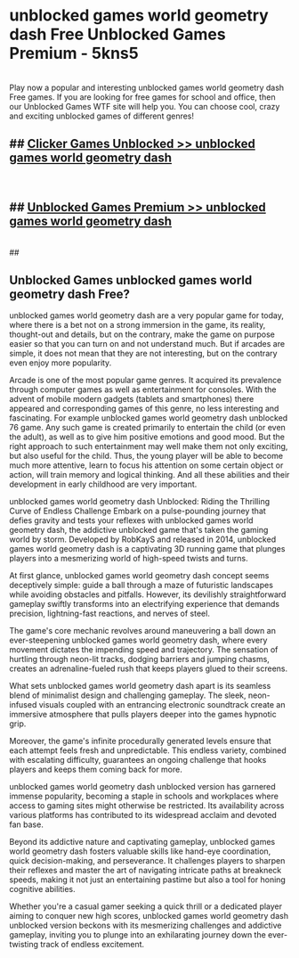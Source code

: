 # unblocked games world geometry dash Free Unblocked Games Premium - 5kns5 <br>
<br>
Play now a popular and interesting unblocked games world geometry dash Free games. If you are looking for free games for school and office, then our Unblocked Games WTF site will help you. You can choose cool, crazy and exciting unblocked games of different genres!


## ##  [Clicker Games Unblocked >> unblocked games world geometry dash](http://freeplayer.one?title=unblocked_games_world_geometry_dash&ref=M1)
  <br>

##  ## [Unblocked Games Premium >> unblocked games world geometry dash](http://freeplayer.one?title=unblocked_games_world_geometry_dash&ref=M1)
  <br>
  ##



## Unblocked Games unblocked games world geometry dash Free?

unblocked games world geometry dash are a very popular game for today, where there is a bet not on a strong immersion in the game, its reality, thought-out and details, but on the contrary, make the game on purpose easier so that you can turn on and not understand much. But if arcades are simple, it does not mean that they are not interesting, but on the contrary even enjoy more popularity.

Arcade is one of the most popular game genres. It acquired its prevalence through computer games as well as entertainment for consoles. With the advent of mobile modern gadgets (tablets and smartphones) there appeared and corresponding games of this genre, no less interesting and fascinating. For example unblocked games world geometry dash unblocked 76 game. Any such game is created primarily to entertain the child (or even the adult), as well as to give him positive emotions and good mood. But the right approach to such entertainment may well make them not only exciting, but also useful for the child. Thus, the young player will be able to become much more attentive, learn to focus his attention on some certain object or action, will train memory and logical thinking. And all these abilities and their development in early childhood are very important.

unblocked games world geometry dash Unblocked: Riding the Thrilling Curve of Endless Challenge
Embark on a pulse-pounding journey that defies gravity and tests your reflexes with unblocked games world geometry dash, the addictive unblocked game that's taken the gaming world by storm. Developed by RobKayS and released in 2014, unblocked games world geometry dash is a captivating 3D running game that plunges players into a mesmerizing world of high-speed twists and turns.

At first glance, unblocked games world geometry dash concept seems deceptively simple: guide a ball through a maze of futuristic landscapes while avoiding obstacles and pitfalls. However, its devilishly straightforward gameplay swiftly transforms into an electrifying experience that demands precision, lightning-fast reactions, and nerves of steel.

The game's core mechanic revolves around maneuvering a ball down an ever-steepening unblocked games world geometry dash, where every movement dictates the impending speed and trajectory. The sensation of hurtling through neon-lit tracks, dodging barriers and jumping chasms, creates an adrenaline-fueled rush that keeps players glued to their screens.

What sets unblocked games world geometry dash apart is its seamless blend of minimalist design and challenging gameplay. The sleek, neon-infused visuals coupled with an entrancing electronic soundtrack create an immersive atmosphere that pulls players deeper into the games hypnotic grip.

Moreover, the game's infinite procedurally generated levels ensure that each attempt feels fresh and unpredictable. This endless variety, combined with escalating difficulty, guarantees an ongoing challenge that hooks players and keeps them coming back for more.

unblocked games world geometry dash unblocked version has garnered immense popularity, becoming a staple in schools and workplaces where access to gaming sites might otherwise be restricted. Its availability across various platforms has contributed to its widespread acclaim and devoted fan base.

Beyond its addictive nature and captivating gameplay, unblocked games world geometry dash fosters valuable skills like hand-eye coordination, quick decision-making, and perseverance. It challenges players to sharpen their reflexes and master the art of navigating intricate paths at breakneck speeds, making it not just an entertaining pastime but also a tool for honing cognitive abilities.

Whether you're a casual gamer seeking a quick thrill or a dedicated player aiming to conquer new high scores, unblocked games world geometry dash unblocked version beckons with its mesmerizing challenges and addictive gameplay, inviting you to plunge into an exhilarating journey down the ever-twisting track of endless excitement.